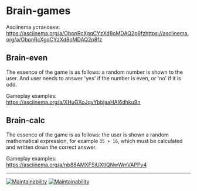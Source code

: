 # Brain-games
Asciinema установки: https://asciinema.org/a/ObpnRcXgqCYzXd8oMDAQ2p8fzhttps://asciinema.org/a/ObpnRcXgqCYzXd8oMDAQ2p8fz

## Brain-even
The essence of the game is as follows: a random number is shown to the user. And user needs to answer 'yes' if the number is even, or 'no' if it is odd.

Gameplay examples: https://asciinema.org/a/XHuGXoJqyYbbjaaHAI6dhku9n

## Brain-calc
The essence of the game is as follows: the user is shown a random mathematical expression, for example `35 + 16`, which must be calculated and written down the correct answer.

Gameplay examples: https://asciinema.org/a/nb88AMXFSiUXtlQNwWmVAPPy4

---
[![Maintainability](https://api.codeclimate.com/v1/badges/a99a88d28ad37a79dbf6/maintainability)](https://codeclimate.com/github/codeclimate/codeclimate/maintainability)
[![Maintainability](https://github.com/gafetinov/frontend-project-lvl1/workflows/Node%20CI/badge.svg)](https://github.com/gafetinov/frontend-project-lvl1/actions)
